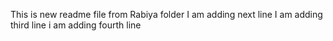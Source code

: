 This is new readme file from Rabiya folder
I am adding next line
I am adding third line
i  am adding fourth line